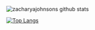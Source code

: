![zacharyajohnsons github stats](https://github-readme-stats.vercel.app/api?username=zacharyajohnson&count_private=true&show_icons=true)

[![Top Langs](<https://github-readme-stats.vercel.app/api/top-langs/?username=zacharyajohnson&langs_count=10&layout-compact&hide=javascript,html,css,Vim script>)](https://github.com/anuraghazra/github-readme-stats)


